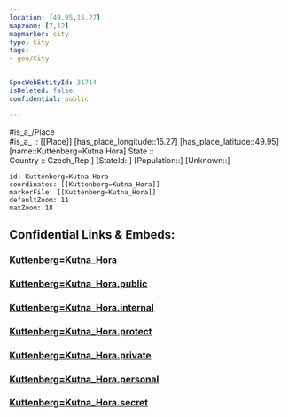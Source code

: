 ```yaml
---
location: [49.95,15.27] 
mapzoom: [7,12] 
mapmarker: city 
type: City
tags:
- geo/City


SpocWebEntityId: 31714
isDeleted: false
confidential: public

---
```

#is_a_/Place  
#is_a_ :: [[Place]] 
[has_place_longitude::15.27] 
[has_place_latitude::49.95] 
[name::Kuttenberg=Kutna Hora] 
State ::  
Country :: Czech_Rep.] 
[StateId::] 
[Population::] 
[Unknown::] 


```leaflet
id: Kuttenberg=Kutna Hora
coordinates: [[Kuttenberg=Kutna_Hora]] 
markerFile: [[Kuttenberg=Kutna_Hora]] 
defaultZoom: 11 
maxZoom: 18
```


## Confidential Links & Embeds: 

### [Kuttenberg=Kutna_Hora](/_Standards/Earth/Continent/Europe/Europe~Central/Czech_Republic/regions~Czech_Republic/Středočeský/City/Kuttenberg=Kutna_Hora.md) 

### [Kuttenberg=Kutna_Hora.public](/_public/Earth/Continent/Europe/Europe~Central/Czech_Republic/regions~Czech_Republic/Středočeský/City/Kuttenberg=Kutna_Hora.public.md) 

### [Kuttenberg=Kutna_Hora.internal](/_internal/Earth/Continent/Europe/Europe~Central/Czech_Republic/regions~Czech_Republic/Středočeský/City/Kuttenberg=Kutna_Hora.internal.md) 

### [Kuttenberg=Kutna_Hora.protect](/_protect/Earth/Continent/Europe/Europe~Central/Czech_Republic/regions~Czech_Republic/Středočeský/City/Kuttenberg=Kutna_Hora.protect.md) 

### [Kuttenberg=Kutna_Hora.private](/_private/Earth/Continent/Europe/Europe~Central/Czech_Republic/regions~Czech_Republic/Středočeský/City/Kuttenberg=Kutna_Hora.private.md) 

### [Kuttenberg=Kutna_Hora.personal](/_personal/Earth/Continent/Europe/Europe~Central/Czech_Republic/regions~Czech_Republic/Středočeský/City/Kuttenberg=Kutna_Hora.personal.md) 

### [Kuttenberg=Kutna_Hora.secret](/_secret/Earth/Continent/Europe/Europe~Central/Czech_Republic/regions~Czech_Republic/Středočeský/City/Kuttenberg=Kutna_Hora.secret.md)

